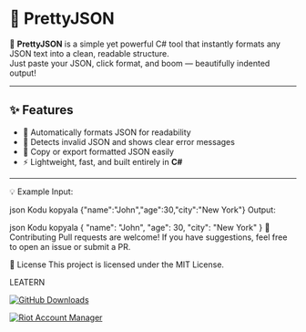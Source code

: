 # 💫 PrettyJSON

🚀 **PrettyJSON** is a simple yet powerful C# tool that instantly formats any JSON text into a clean, readable structure.  
Just paste your JSON, click format, and boom — beautifully indented output!  

---

## ✨ Features
- 🎨 Automatically formats JSON for readability  
- 🧩 Detects invalid JSON and shows clear error messages  
- 💾 Copy or export formatted JSON easily  
- ⚡ Lightweight, fast, and built entirely in **C#**

---

💡 Example
Input:

json
Kodu kopyala
{"name":"John","age":30,"city":"New York"}
Output:

json
Kodu kopyala
{
  "name": "John",
  "age": 30,
  "city": "New York"
}
🤝 Contributing
Pull requests are welcome!
If you have suggestions, feel free to open an issue or submit a PR.

📜 License
This project is licensed under the MIT License.

LEATERN


[![GitHub Downloads](https://img.shields.io/github/downloads/LEATERNx/PrettyJSON/total?style=for-the-badge&label=PrettyJSON%20DOWNLOADS&color=dc3545&labelColor=3d3d3d)](https://github.com/LEATERNx/PrettyJSON/releases)



[![Riot Account Manager](https://img.youtube.com/vi/VKThxPNSZ3E/hqdefault.jpg)](https://www.youtube.com/watch?v=VKThxPNSZ3E)
